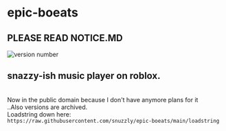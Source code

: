 # epic-boeats
## PLEASE READ NOTICE.MD 
![version number](https://img.shields.io/badge/version-v2.00-brightgreen?labelColor=black)
## snazzy-ish music player on roblox.
\
Now in the public domain because I don't have anymore plans for it
\
..Also versions are archived.
\
Loadstring down here:
\
```https://raw.githubusercontent.com/snuzzly/epic-boeats/main/loadstring```
